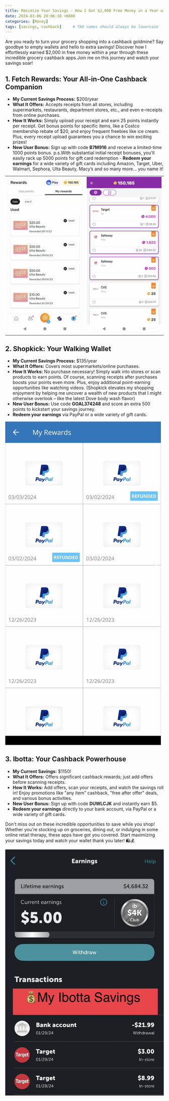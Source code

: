 ```yaml
---
title: Maximize Your Savings - How I Got $2,000 Free Money in a Year with Grocery Cashback Apps – And You Can Too
date: 2024-03-06 20:06:10 +0800
categories: [Money]
tags: [savings, cashback]     # TAG names should always be lowercase
---
```


Are you ready to turn your grocery shopping into a cashback goldmine? Say goodbye to empty wallets and hello to extra savings! Discover how I effortlessly earned $2,000 in free money within a year through these incredible grocery cashback apps.Join me on this journey and watch your savings soar!


## 1. Fetch Rewards: Your All-in-One Cashback Companion

- **My Current Savings Process:** $200/year
- **What It Offers:** Accepts receipts from all stores, including supermarkets, restaurants, department stores, etc., and even e-receipts from online purchases.
- **How It Works:** Simply upload your receipt and earn 25 points instantly per receipt. Get bonus points for specific items, like a Costco membership rebate of $20, and enjoy frequent freebies like ice cream. Plus, every receipt upload guarantees you a chance to win exciting prizes!
- **New User Bonus:** Sign up with code **B7M916** and receive a limited-time 1000 points bonus. p.s.With substantial initial receipt bonuses, you'll easily rack up 5000 points for gift card redemption  - **Redeem your earnings** for a wide variety of gift cards including Amazon, Target, Uber, Walmart, Sephora, Ulta Beauty, Macy’s and so many more… you name it!

| | |
|---      |---      |
| ![Image 1 description](/assets/images/cashback1.jpg) | ![Image 2 description](/assets/images/cashback2.jpg) |

## 2. Shopkick: Your Walking Wallet

- **My Current Savings Process:** $135/year
- **What It Offers:** Covers most supermarkets/online purchases.
- **How It Works:** No purchase necessary! Simply walk into stores or scan products to earn points. Of course, scanning receipts after purchases boosts your points even more. Plus, enjoy additional point-earning opportunities like watching videos. (Shopkick elevates my shopping enjoyment by helping me uncover a wealth of new products that I might otherwise overlook – like the latest Dove body wash flavor)
- **New User Bonus:** Use code **GOAL374248** and score an extra 500 points to kickstart your savings journey.
- **Redeem your earnings** via PayPal or a wide variety of gift cards.

![Image 1 description](/assets/images/cashback3.jpg)

## 3. Ibotta: Your Cashback Powerhouse

- **My Current Savings:** $1150!
- **What It Offers:** Offers significant cashback rewards; just add offers before scanning receipts.
- **How It Works:** Add offers, scan your receipts, and watch the savings roll in! Enjoy promotions like "any item" cashback, "free after offer" deals, and various bonus activities.
- **New User Bonus:** Sign up with code **DUWLCJK** and instantly earn $5.
- **Redeem your earnings** directly to your bank account, via PayPal or a wide variety of gift cards.

Don't miss out on these incredible opportunities to save while you shop! Whether you're stocking up on groceries, dining out, or indulging in some online retail therapy, these apps have got you covered. Start maximizing your savings today and watch your wallet thank you later! 🛍️💰

![Image 1 description](/assets/images/cashback4.jpg)
